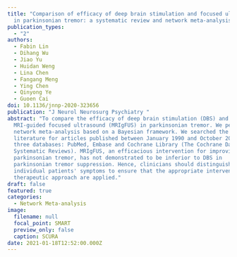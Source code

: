 ```yaml
---
title: "Comparison of efficacy of deep brain stimulation and focused ultrasound
  in parkinsonian tremor: a systematic review and network meta-analysis"
publication_types:
  - "2"
authors:
  - Fabin Lin
  - Dihang Wu
  - Jiao Yu
  - Huidan Weng
  - Lina Chen
  - Fangang Meng
  - Ying Chen
  - Qinyong Ye
  - Guoen Cai
doi: 10.1136/jnnp-2020-323656
publication: "J Neurol Neurosurg Psychiatry "
abstract: "To compare the efficacy of deep brain stimulation (DBS) and
  MRI-guided focused ultrasound (MRIgFUS) in parkinsonian tremor. We performed a
  network meta-analysis based on a Bayesian framework. We searched the
  literature for articles published between January 1990 and October 2020 using
  three databases: PubMed, Embase and Cochrane Library (The Cochrane Database of
  Systematic Reviews). MRIgFUS, an efficacious intervention for improving
  parkinsonian tremor, has not demonstrated to be inferior to DBS in
  parkinsonian tremor suppression. Hence, clinicians should distinguish
  individual patients' symptoms to ensure that the appropriate intervention and
  therapeutic approach are applied."
draft: false
featured: true
categories:
  - Network Meta-analysis
image:
  filename: null
  focal_point: SMART
  preview_only: false
  caption: SCURA
date: 2021-01-18T12:52:00.000Z
---
```

